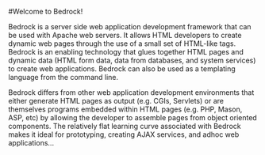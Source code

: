 #Welcome to Bedrock!

Bedrock is a server side web application development framework that
can be used with Apache web servers. It allows HTML developers to
create dynamic web pages through the use of a small set of HTML-like
tags. Bedrock is an enabling technology that glues together HTML pages
and dynamic data (HTML form data, data from databases, and system
services) to create web applications. Bedrock can also be used as a
templating language from the command line.

Bedrock differs from other web application development environments
that either generate HTML pages as output (e.g. CGIs, Servlets) or are
themselves programs embedded within HTML pages (e.g. PHP, Mason, ASP,
etc) by allowing the developer to assemble pages from object oriented
components. The relatively flat learning curve associated with Bedrock
makes it ideal for prototyping, creating AJAX services, and adhoc web
applications...
